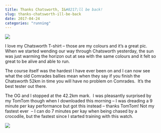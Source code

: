 ```yaml
---
title: Thanks Chatsworth, I&#8217;ll be back!
slug: thanks-chatsworth-ill-be-back
date: 2017-04-24
categories: "running"
---
```


<p><img src="http://res.cloudinary.com/dy6grlu8z/image/upload/v1558841677/v6ogubtztijf6kvauvlf.jpg"/></p>
<p>I love my Chatsworth T-shirt – those are my colours and it’s a great pic. When we started wending our way through Chatsworth yesterday, the sun was just warming the horizon out at sea with the same colours and it felt so great to be alive and able to run.</p>
<p>The course itself was the hardest I have ever been on and I can now see what the old Comrades ballies mean when they say if you finish the Chatsworth 52km in time you will have no problem on Comrades.  It’s the best tester out there.</p>
<p>The OG and I stopped at the 42.2km mark.  I was pleasantly surprised by my TomTom though when I downloaded this morning – I was dreading a 9 minute per kay performance but got this instead – thanks TomTom! Not my fastest ever  – I can do 7 minutes per kay when being chased by a crocodile, but the fastest since I started training with this watch.</p>
<p><img src="http://res.cloudinary.com/dy6grlu8z/image/upload/v1558841678/e4pqdmleq0zzkz138fp1.jpg"/></p>
<p> </p>








